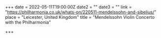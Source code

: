 +++
date = 2022-05-11T19:00:00Z
date2 = ""
date3 = ""
link = "https://philharmonia.co.uk/whats-on/220511-mendelssohn-and-sibelius/"
place = "Leicester, United Kingdom"
title = "Mendelssohn Violin Concerto with the Philharmonia"

+++
